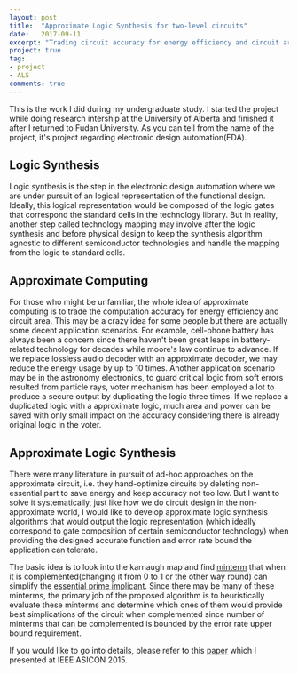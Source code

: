 ```yaml
---
layout: post
title:  "Approximate Logic Synthesis for two-level circuits"
date:   2017-09-11
excerpt: "Trading circuit accuracy for energy efficiency and circuit area."
project: true
tag:
- project
- ALS
comments: true
---
```


This is the work I did during my undergraduate study. I started the project while doing research intership at the University of Alberta and finished it after I returned to Fudan University. As you can tell from the name of the project, it's project regarding electronic design automation(EDA).

## Logic Synthesis
Logic synthesis is the step in the electronic design automation where we are under pursuit of an logical representation of the functional design. Ideally, this logical representation would be composed of the logic gates that correspond the standard cells in the technology library. But in reality, another step called technology mapping may involve after the logic synthesis and before physical design to keep the synthesis algorithm agnostic to different semiconductor technologies and handle the mapping from the logic to standard cells.

## Approximate Computing
For those who might be unfamiliar, the whole idea of approximate computing is to trade the computation accuracy for energy efficiency and circuit area. This may be a crazy idea for some people but there are actually some decent application scenarios. For example, cell-phone battery has always been a concern since there haven't been great leaps in battery-related technology for decades while moore's law continue to advance. If we replace lossless audio decoder with an approximate decoder, we may reduce the energy usage by up to 10 times. Another application scenario may be in the astronomy electronics, to guard critical logic from soft errors resulted from particle rays, voter mechanism has been employed a lot to produce a secure output by duplicating the logic three times. If we replace a duplicated logic with a approximate logic, much area and power can be saved with only small impact on the accuracy considering there is already original logic in the voter.

## Approximate Logic Synthesis
There were many literature in pursuit of ad-hoc approaches on the approximate circuit, i.e. they hand-optimize circuits by deleting non-essential part to save energy and keep accuracy not too low. But I want to solve it systematically, just like how we do circuit design in the non-approximate world, I would like to develop approximate logic synthesis algorithms that would output the logic representation (which ideally correspond to gate composition of certain semiconductor technology) when providing the designed accurate function and error rate bound the application can tolerate.

The basic idea is to look into the karnaugh map and find [minterm](https://en.wiktionary.org/wiki/minterm) that when it is complemented(changing it from 0 to 1 or the other way round) can simplify the [essential prime implicant](https://en.wiktionary.org/wiki/essential_prime_implicant). Since there may be many of these minterms, the primary job of the proposed algorithm is to heuristically evaluate these minterms and determine which ones of them would provide best simplications of the circuit when complemented since number of minterms that can be complemented is bounded by the error rate upper bound requirement.

If you would like to go into details, please refer to this [paper](http://ieeexplore.ieee.org/document/7516961/) which I presented at IEEE ASICON 2015.